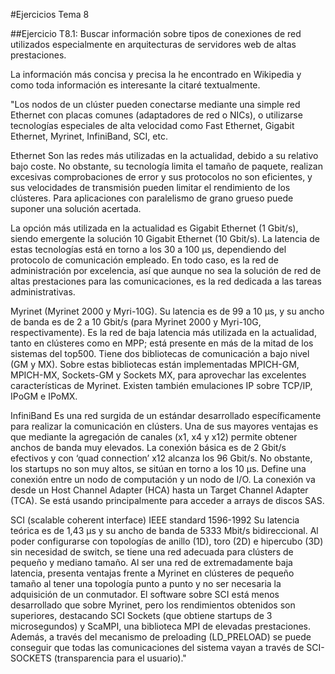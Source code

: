 #Ejercicios Tema 8

##Ejercicio T8.1: Buscar información sobre tipos de conexiones de red utilizados especialmente en arquitecturas de servidores web de altas prestaciones.

La información más concisa y precisa la he encontrado en Wikipedia y como toda información es interesante la citaré textualmente.

"Los nodos de un clúster pueden conectarse mediante una simple red Ethernet con placas comunes (adaptadores de red o NICs), o utilizarse tecnologías especiales de alta velocidad como Fast Ethernet, Gigabit Ethernet, Myrinet, InfiniBand, SCI, etc.

Ethernet
Son las redes más utilizadas en la actualidad, debido a su relativo bajo coste. No obstante, su tecnología limita el tamaño de paquete, realizan excesivas comprobaciones de error y sus protocolos no son eficientes, y sus velocidades de transmisión pueden limitar el rendimiento de los clústeres. Para aplicaciones con paralelismo de grano grueso puede suponer una solución acertada.

La opción más utilizada en la actualidad es Gigabit Ethernet (1 Gbit/s), siendo emergente la solución 10 Gigabit Ethernet (10 Gbit/s). La latencia de estas tecnologías está en torno a los 30 a 100 μs, dependiendo del protocolo de comunicación empleado.
En todo caso, es la red de administración por excelencia, así que aunque no sea la solución de red de altas prestaciones para las comunicaciones, es la red dedicada a las tareas administrativas.

Myrinet (Myrinet 2000 y Myri-10G).
Su latencia es de 99 a 10 μs, y su ancho de banda es de 2 a 10 Gbit/s (para Myrinet 2000 y Myri-10G, respectivamente).
Es la red de baja latencia más utilizada en la actualidad, tanto en clústeres como en MPP; está presente en más de la mitad de los sistemas del top500. Tiene dos bibliotecas de comunicación a bajo nivel (GM y MX). Sobre estas bibliotecas están implementadas MPICH-GM, MPICH-MX, Sockets-GM y Sockets MX, para aprovechar las excelentes características de Myrinet. Existen también emulaciones IP sobre TCP/IP, IPoGM e IPoMX.

InfiniBand
Es una red surgida de un estándar desarrollado específicamente para realizar la comunicación en clústers. Una de sus mayores ventajas es que mediante la agregación de canales (x1, x4 y x12) permite obtener anchos de banda muy elevados. La conexión básica es de 2 Gbit/s efectivos y con ‘quad connection’ x12 alcanza los 96 Gbit/s. No obstante, los startups no son muy altos, se sitúan en torno a los 10 μs.
Define una conexión entre un nodo de computación y un nodo de I/O. La conexión va desde un Host Channel Adapter (HCA) hasta un Target Channel Adapter (TCA). Se está usando principalmente para acceder a arrays de discos SAS.

SCI (scalable coherent interface) IEEE standard 1596-1992
Su latencia teórica es de 1,43 μs y su ancho de banda de 5333 Mbit/s bidireccional. Al poder configurarse con topologías de anillo (1D), toro (2D) e hipercubo (3D) sin necesidad de switch, se tiene una red adecuada para clústers de pequeño y mediano tamaño.
Al ser una red de extremadamente baja latencia, presenta ventajas frente a Myrinet en clústeres de pequeño tamaño al tener una topología punto a punto y no ser necesaria la adquisición de un conmutador. El software sobre SCI está menos desarrollado que sobre Myrinet, pero los rendimientos obtenidos son superiores, destacando SCI Sockets (que obtiene startups de 3 microsegundos) y ScaMPI, una biblioteca MPI de elevadas prestaciones.
Además, a través del mecanismo de preloading (LD_PRELOAD) se puede conseguir que todas las comunicaciones del sistema vayan a través de SCI-SOCKETS (transparencia para el usuario)."

